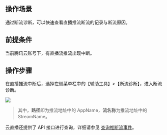
## 操作场景

通过断流诊断，可以快速查看直播推流断流的记录与断流原因。

## 前提条件

当前腾讯云账号下，有直播流推流出现中断。

## 操作步骤

在直播推流中断后，选择左侧菜单栏中的【辅助工具】>【断流诊断】，进入断流诊断。

![](https://main.qcloudimg.com/raw/58ca7fe1bef19c53d79f21b9c92b4680.png)

>其中，**路径**即为推流地址中的 AppName，**流名称**为推流地址中的 StreamName。

云直播还提供了 API 接口进行查询，详细请参见 [查询推断流事件](https://cloud.tencent.com/document/product/267/33186)。